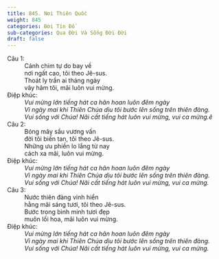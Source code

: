 ```yaml
---
title: 845. Nơi Thiên Quốc
weight: 845
categories: Đời Tín Đồ
sub-categories: Qua Đời Và Sống Đời Đời
draft: false
---
```

<dl><dt>Câu 1:</dt><dd data-verse="1">Cánh chim tự do bay về <br/>nơi ngất cao, tôi theo Jê-sus. <br/>Thoát ly trần ai tháng ngày <br/>vây hãm tôi, mãi luôn vui mừng. </dd><dt>Điệp khúc:</dt><dd data-chorus="1"><em>Vui mừng lớn tiếng hát ca hân hoan luôn đêm ngày <br/>Vì ngày mai khi Thiên Chúa dìu tôi bước lên sống trên thiên đàng. <br/>Vui sống với Chúa! Nãi cất tiếng hát luôn vui mừng, vui ca mừng.ê </em></dd><dt>Câu 2:</dt><dd data-verse="2">Bóng mây sầu vương vấn <br/>đời tôi biến tan, tôi theo Jê-sus. <br/>Những ưu phiền lo lắng từ nay <br/>cách xa mãi, luôn vui mừng. </dd><dt>Điệp khúc:</dt><dd data-chorus="1"><em>Vui mừng lớn tiếng hát ca hân hoan luôn đêm ngày <br/>Vì ngày mai khi Thiên Chúa dìu tôi bước lên sống trên thiên đàng. <br/>Vui sống với Chúa! Nãi cất tiếng hát luôn vui mừng, vui ca mừng. </em></dd><dt>Câu 3:</dt><dd data-verse="3">Nước thiên đàng vinh hiển <br/>hằng mãi sáng tươi, tôi theo Jê-sus. <br/>Bước trong bình minh tươi đẹp <br/>muôn lối hoa, mãi luôn vui mừng. </dd><dt>Điệp khúc:</dt><dd data-chorus="1"><em>Vui mừng lớn tiếng hát ca hân hoan luôn đêm ngày <br/>Vì ngày mai khi Thiên Chúa dìu tôi bước lên sống trên thiên đàng. <br/>Vui sống với Chúa! Nãi cất tiếng hát luôn vui mừng, vui ca mừng. </em></dd></dl>